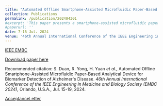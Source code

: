 ```yaml
---
title: "Automated Offline Smartphone-Assisted Microfluidic Paper-Based Analytical Device for Biomarker Detection of Alzheimer’s Disease"
collection: Publications
permalink: /publication/202404301
#excerpt: 'This paper presents a smartphone-assisted microfluidic paper-based analytical device (μPAD), which was applied to detect Alzheimer’s disease biomarkers, especially in resource-limited regions. This device implements deep learning (DL)-assisted offline smartphone detection, eliminating the requirement for large computing devices and cloud computing power. In addition, a smartphone-controlled rotary valve enables a fully automated colorimetric enzyme-linked immunosorbent assay (c-ELISA) on μPADs. It reduces detection errors caused by human operation and further increases the accuracy of μPAD c-ELISA. We realized a sandwich c-ELISA targeting β-amyloid peptide 1-42 (Aβ 1-42) in artificial plasma, and our device provided a detection limit of 15.07 pg/mL. We collected 750 images for the training of the DL YOLOv5 model. The training accuracy is 88.5%, which is 11.83% higher than the traditional curve-fitting result analysis method. Utilizing the YOLOv5 model with the NCNN framework facilitated offline detection directly on the smartphone. Furthermore, we developed a smartphone application to operate the experimental process, realizing user-friendly rapid sample detection.'
#paperurl: ''
date: 7-15 Jul. 2024
venue: '46th Annual International Conference of the IEEE Engineering in Medicine and Biology Society (EMBC)'
---
```


[IEEE EMBC](https://embc.embs.org/2024/)

[Download paper here]()

Recommended citation: S. Duan, R. Yong, H. Yuan _et al._, Automated Offline Smartphone-Assisted Microfluidic Paper-Based Analytical Device for Biomarker Detection of Alzheimer's Disease. _46th Annual International Conference of the IEEE Engineering in Medicine and Biology Society (EMBC 2024)_, Orlando, U.S.A., Jul. 15-19, 2024.

[AcceptanceLetter]()
